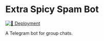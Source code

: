 # Extra Spicy Spam Bot

[![🚀 Deployment](https://github.com/glichfalls/ExtraSpicySpamBot/actions/workflows/main.yml/badge.svg?branch=master)](https://github.com/glichfalls/ExtraSpicySpamBot/actions/workflows/main.yml)

A Telegram bot for group chats.